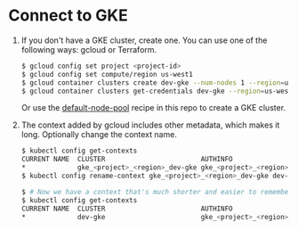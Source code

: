 # Connect to GKE

1. If you don't have a GKE cluster, create one. You can use one of the following ways: gcloud or Terraform.

   ```bash
   $ gcloud config set project <project-id>
   $ gcloud config set compute/region us-west1
   $ gcloud container clusters create dev-gke --num-nodes 1 --region=us-west1
   $ gcloud container clusters get-credentials dev-gke --region=us-west1
   ```
   
   Or use the [default-node-pool](../../terraform/gcp/gke/default-node-pool) recipe in this repo to create a GKE cluster.
   
1. The context added by gcloud includes other metadata, which makes it long. Optionally change the context name.

   ```bash
   $ kubectl config get-contexts
   CURRENT NAME  CLUSTER                        AUTHINFO                       NAMESPACE
   *             gke_<project>_<region>_dev-gke gke_<project>_<region>_dev-gke gke_<project>_<region>_dev-gke
   $ kubectl config rename-context gke_<project>_<region>_dev-gke dev-gke
   
   $ # Now we have a context that's much shorter and easier to remember. 
   $ kubectl config get-contexts
   CURRENT NAME  CLUSTER                        AUTHINFO                       NAMESPACE
   *             dev-gke                        gke_<project>_<region>_dev-gke gke_<project>_<region>_dev-gke
   ```
